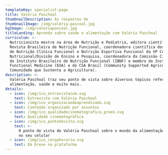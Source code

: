 ```yaml
---
templateKey: specialist-page
title: Valéria Paschoal
thumbnailDescription: As respostas de
thumbnailImage: /img/valéria-pascoal.jpg
bgImage: /img/valeriapascoal.jpg
titleLanding: Aprenda sobre saúde e alimentação com Valéria Paschoal
curriculum: >-
  Nutricionista mestre na área de Nutrição e Pediatria, editora científica da
  Revista Brasileira de Nutrição Funcional, coordenadora científica dos cursos
  de Nutrição Clínica Funcional e Nutrição Esportiva Funcional da VP Consultoria
  Nutricional/Divisão de Ensino e Pesquisa, coordenadora da Comissão Científica
  do Instituto Brasileiro de Nutrição Funcional (IBNF) e membro do Institute for
  Functional Medicine (EUA) e do CSA Brasil (Community Supported Agriculture -
  Comunidade que Sustenta a Agricultura).
description: >-
  Valéria Paschoal traz seu ponto de vista sobre diversos tópicos referentes à
  alimentação, saúde e muito mais.
details:
  - icon: /img/ico_entrevistacom.svg
    text: Entrevista com Valéria Paschoal
  - icon: /img/ico_organizacaodeaprendizado.svg
    text: Conteúdo organizado por assuntos
  - icon: /img/ico_qualidadecinematografica_green.svg
    text: Qualidade cinematográfica
  - icon: /img/ico_pontodevista.svg
    text: >-
      O ponto de vista de Valéria Paschoal sobre o mundo da alimentação direto
      no seu celular
  - icon: /img/ico_cargahoraria.svg
    text: Em breve na plataforma
---
```


